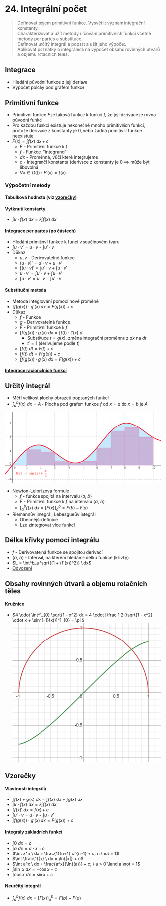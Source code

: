 # 24. Integrální počet

> Definovat pojem primitivní funkce. Vysvětlit význam integrační konstanty. \
> Charakterizovat a užít metody určování primitivních funkcí včetně metody per partes a substituce. \
> Definovat určitý integrál a popsat a užít jeho výpočet. \
> Aplikovat poznatky o integrálech na výpočet obsahu rovinných útvarů a objemu rotačních těles.

## Integrace

- Hledání původní funkce z její deriave
- Výpočet polchy pod grafem funkce

## Primitivní funkce

- Primitivní funkce $F$ je taková funkce k funkci $f$, že její derivace je rovna původní funkci
- Pro každou funkci existuje nekonečně mnoho primitivních funkcí, protože derivace z konstanty je 0, nebo žádná primitivní funkce neexistuje
- $F(x) = \int f(x) \ dx + c$
  - $F$ - Primitivní funkce k $f$
  - $f$ - Funkce, "integrand"
  - $dx$ - Proměnná, vůči které integrujeme
  - $c$ - Integrančí konstanta (derivace z konstanty je $0$ $\implies$ může být libovolná
  - $\forall x \in D(f): F'(x) = f(x)$

### Výpočetní metody

#### Tabulková hodnota (viz [vzorečky](#vzorečky))

#### Vytknutí konstanty

- $\int k \cdot f(x) \ dx = k \int f(x) \ dx$

#### Integrace per partes (po částech)

- Hledání primitinví funkce k funci v součinovém tvaru
- $\int u \cdot v' = u \cdot v - \int u' \cdot v$
- Důkaz
  - $u, v$ - Derivovatelné funkce
  - $(u \cdot v)' = u' \cdot v + u \cdot v'$
  - $\int (u \cdot v)' = \int u' \cdot v + \int u \cdot v'$
  - $u \cdot v' = \int u' \cdot v + \int u \cdot v'$
  - $\int u \cdot v' = u \cdot v - \int u' \cdot v$

#### Substituční metoda

- Metoda integrování pomocí nové proměné
- $\int f(g(x)) \cdot g' (x) \ dx = F(g(x)) + c$
- Důkaz
  - $f$ - Funkce
  - $g$ - Derivovatelná funkce
  - $F$ - Primitivní funkce k $f$
  - $\int f(g(x)) \cdot g' (x) \ dx = \int f(t) \cdot t'(x) \ dt$
    - Substituce $t = g(x)$, změna integrační proměnné z $dx$ na $dt$
    - $t' = 1$ (derivujeme podle $t$)
  - $\int f(t) \ dt = F(t) + c$
  - $\int f(t) \ dt = F(g(x)) + c$
  - $\int f(g(x)) \cdot g'(x) \ dx = F(g(x)) + c$

#### [Integrace racionálních funkcí](https://math.fel.cvut.cz/mt/txtd/3/txc3db3d.htm)

## Určitý integrál

- Měří velikost plochy obrazců popsaných funkcí
- $\int^b_a f(x) \ dx = A$ - Plocha pod grafem funkce $f$ od $x = a$ do $x = b$ je $A$

![Určitý integrál lze aproximovat rozdělením obrazce např. na obdelníky](./urcity_integral.png)

- Newton-Leibnizova formule
  - $f$ - funkce spojitá na intervalu $\langle a, \ b \rangle$
  - $F$ - Primitivní funkce k $f$ na intervalu $\langle a, \ b \rangle$
  - $\int^b_a f(x)\ dx = [F(x)]^b_a = F(b) - F(a)$
- Riemannův integrál, Lebesgueův integrál
  - Obecnější definice
  - Lze zintegrovat více funkcí

## Délka křivky pomocí integrálu

- $f$ - Derivovatelná funkce se spojitou derivací
- $\langle a, \ b \rangle$ - Interval, na kterém hledáme délku funkce (křivky)
- $L = \int^b_a \sqrt{(1 + (f'(x))^2)} \ dx$
- [Odvození](https://socratic.org/questions/how-do-you-find-the-length-of-a-curve-in-calculus)

## Obsahy rovinných útvarů a objemu rotačních těles

#### Kružnice

- $4 \cdot \int^1_{0} \sqrt{1 - x^2} dx = 4 \cdot [\frac 1 2  (\sqrt{1 - x^2} \cdot x + \sin^{-1}(x))]^1_{0} = \pi $
![Červeně funkce s garfem půlkružnice, zeleně integrál](./Obsah_Kruznice.png)

## Vzorečky

#### Vlastnosti integrálů

- $\int f(x) + g(x) \ dx = \int f(x) \ dx + \int g(x) \ dx$
- $\int k \cdot f(x) \ dx = k \int f(x) \ dx$
- $\int f(x)' \ dx = f(x) + c$
- $\int u' \cdot v = u \cdot v - \int u \cdot v'$
- $\int f(g(x))\cdot g' (x) \ dx = F(g(x)) + c$

#### Integrály základních funkcí

- $\int 0 \ dx = c$
- $\int a \ dx = a \cdot x + c$
- $\int x^n \ dx = \frac{1}{n+1} x^{n+1} + c; n \not = 1$
- $\int \frac{1}{x} \ dx = \ln{|x|} + c$
- $\int a^x \ dx = \frac{a^x}{\ln{(a)}} + c; \ a > 0 \land a \not = 1$
- $\int \sin \ x \ dx = -\cos{x} +c$
- $\int \cos{x} \ dx = \sin{x} +c$

#### Neurčitý integrál

- $\int^b_a f(x)\ dx = [F(x)]^b_a = F(b) - F(a)$
